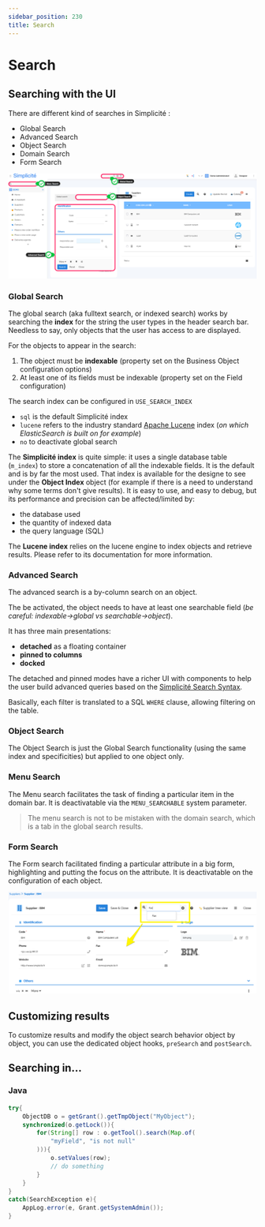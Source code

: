 ```yaml
---
sidebar_position: 230
title: Search
---
```


Search
=======

## Searching with the UI

There are different kind of searches in Simplicité : 
- Global Search
- Advanced Search
- Object Search
- Domain Search
- Form Search

![alt](img/search/search-types.png)

### Global Search

The global search (aka fulltext search, or indexed search) works by searching the **index** for the string the user types in the header search bar. Needless to say, only objects that the user has access to are displayed.

For the objects to appear in the search:
1. The object must be **indexable** (property set on the Business Object configuration options)
2. At least one of its fields must be indexable (property set on the Field configuration)

The search index can be configured in `USE_SEARCH_INDEX`
- `sql` is the default Simplicité index
- `lucene` refers to the industry standard [Apache Lucene](https://lucene.apache.org/core) index (*on which ElasticSearch is built on for example*)
- `no` to deactivate global search

The **Simplicité index** is quite simple: it uses a single database table (`m_index`) to store a concatenation of all the indexable fields. It is the default and is by far the most used. That index is available for the designe to see under the **Object Index** object (for example if there is a need to understand why some terms don't give results). It is easy to use, and easy to debug, but its performance and precision can be affected/limited by:
- the database used
- the quantity of indexed data
- the query language (SQL)

The **Lucene index** relies on the lucene engine to index objects and retrieve results. Please refer to its documentation for more information.

<!-- TODO global search results https://community.simplicite.io/t/recherche-limitee-a-un-domaine/1885/7 -->

### Advanced Search

The advanced search is a by-column search on an object. 

The be activated, the object needs to have at least one searchable field (*be careful: indexable->global vs searchable->object*).

It has three main presentations: 
- **detached** as a floating container
- **pinned to columns**
- **docked**

The detached and pinned modes have a richer UI with components to help the user build advanced queries based on the [Simplicité Search Syntax](/docs/ui/search-syntax).

Basically, each filter is translated to a SQL `WHERE` clause, allowing filtering on the table.

### Object Search

The Object Search is just the Global Search functionality (using the same index and specificities) but applied to one object only.

### Menu Search

The Menu search facilitates the task of finding a particular item in the domain bar. It is deactivatable via the `MENU_SEARCHABLE` system parameter.

> The menu search is not to be mistaken with the domain search, which is a tab in the global search results.

### Form Search

The Form search facilitated finding a particular attribute in a big form, highlighting and putting the focus on the attribute. It is deactivatable on the configuration of each object.

![form search](img/search/form-search.png)

## Customizing results

To customize results and modify the object search behavior object by object, you can use the dedicated object hooks, `preSearch` and `postSearch`.

## Searching in...

### Java

```java
try{
	ObjectDB o = getGrant().getTmpObject("MyObject");
	synchronized(o.getLock()){
		for(String[] row : o.getTool().search(Map.of(
			"myField", "is not null"
		))){
			o.setValues(row);
			// do something
		}
	}
}
catch(SearchException e){
	AppLog.error(e, Grant.getSystemAdmin());
}
```

<!--

### JS

TBD... lib ajax & lib npm

### API

TBD... 

-->